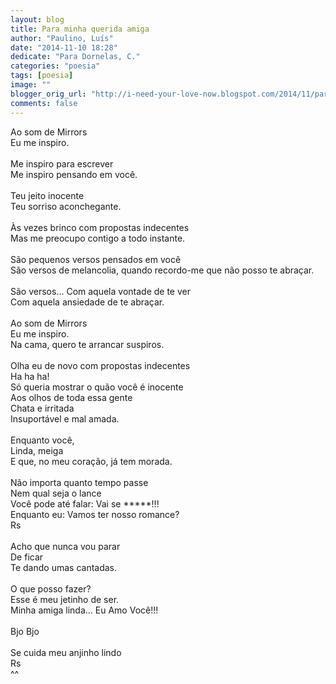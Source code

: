 ```yaml
---
layout: blog
title: Para minha querida amiga
author: "Paulino, Luís"
date: "2014-11-10 18:28"
dedicate: "Para Dornelas, C."
categories: "poesia"
tags: [poesia]
image: ""
blogger_orig_url: "http://i-need-your-love-now.blogspot.com/2014/11/para-minha-querida-amiga.html"
comments: false
---
```


Ao som de Mirrors\
Eu me inspiro.\
\
Me inspiro para escrever\
Me inspiro pensando em você.\
\
Teu jeito inocente\
Teu sorriso aconchegante.\
\
Às vezes brinco com propostas indecentes\
Mas me preocupo contigo a todo instante.\
\
São pequenos versos pensados em você\
São versos de melancolia, quando recordo-me que não posso te abraçar.\
\
São versos... Com aquela vontade de te ver\
Com aquela ansiedade de te abraçar.\
\
Ao som de Mirrors\
Eu me inspiro.\
Na cama, quero te arrancar suspiros.\
\
Olha eu de novo com propostas indecentes\
Ha ha ha!\
Só queria mostrar o quão você é inocente\
Aos olhos de toda essa gente\
Chata e irritada\
Insuportável e mal amada.\
\
Enquanto você,\
Linda, meiga\
E que, no meu coração, já tem morada.\
\
Não importa quanto tempo passe\
Nem qual seja o lance\
Você pode até falar: Vai se \*\*\*\*\*!!!\
Enquanto eu: Vamos ter nosso romance?\
Rs\
\
Acho que nunca vou parar\
De ficar\
Te dando umas cantadas.\
\
O que posso fazer?\
Esse é meu jetinho de ser.\
Minha amiga linda... Eu Amo Você!!!\
\
Bjo Bjo\
\
Se cuida meu anjinho lindo\
Rs\
^^
